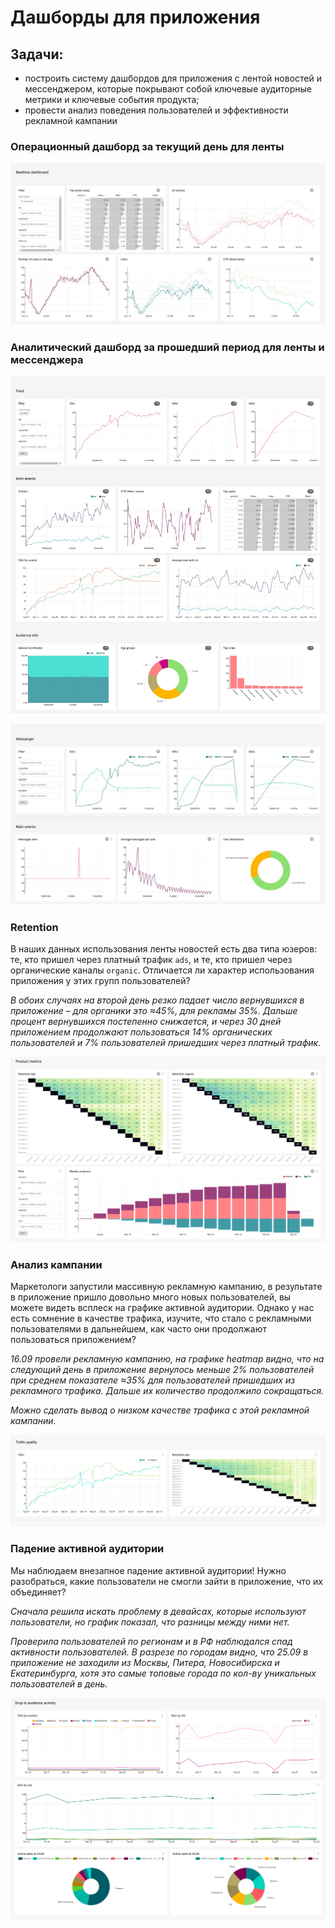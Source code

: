 # Дашборды для приложения

## Задачи:
- построить систему дашбордов для приложения с лентой новостей и мессенджером, которые покрывают собой ключевые аудиторные метрики и ключевые события продукта;
- провести анализ поведения пользователей и эффективности рекламной кампании

### Операционный дашборд за текущий день для ленты
![Операционный дашборд за текущий день для ленты](https://github.com/karinatom/dashboards/blob/main/app_analysis/feed_realtime.jpg)

### Аналитический дашборд за прошедший период для ленты и мессенджера
![Аналитический дашборд за прошедший период для ленты и мессенджера](https://github.com/karinatom/dashboards/blob/main/app_analysis/feed_main.jpg)

![messenger](https://github.com/karinatom/dashboards/blob/main/app_analysis/messenger.jpg)

### Retention

В наших данных использования ленты новостей есть два типа юзеров: те, кто пришел через платный трафик `ads`, и те, кто пришел через органические каналы `organic`. Отличается ли характер использования приложения у этих групп пользователей?

*В обоих случаях на второй день резко падает число вернувшихся в приложение – для органики это ≈45%, для рекламы 35%. Дальше процент вернувшихся постепенно снижается, и через 30 дней приложением продолжают пользоваться 14% органических пользователей и 7% пользователей пришедших через платный трафик.*

![Retention](https://github.com/karinatom/dashboards/blob/main/app_analysis/retention.png)

### Анализ кампании

Маркетологи запустили массивную рекламную кампанию, в результате в приложение пришло довольно много новых пользователей, вы можете видеть всплеск на графике активной аудитории.
Однако у нас есть сомнение в качестве трафика, изучите, что стало с рекламными пользователями в дальнейшем, как часто они продолжают пользоваться приложением?    

*16.09 провели рекламную кампанию, на графике heatmap  видно, что на следующий день в приложение вернулось меньше 2% пользователей при среднем показателе ≈35% для пользователей пришедших из рекламного трафика. Дальше их количество продолжило сокращаться.*

*Можно сделать вывод о низком качестве трафика с этой рекламной кампании.*

![Анализ кампании](https://github.com/karinatom/dashboards/blob/main/app_analysis/campain_analysis.png)

### Падение активной аудитории

Мы наблюдаем внезапное падение активной аудитории! Нужно разобраться, какие пользователи не смогли зайти в приложение, что их объединяет?  

*Сначала решила искать проблему в девайсах, которые используют пользователи, но график показал, что разницы между ними нет.*

*Проверила пользователей по регионам и в РФ наблюдался спад активности пользователей. В разрезе по городам видно, что 25.09 в приложение не заходили из Москвы, Питера, Новосибирска и Екатеринбурга, хотя это самые топовые города по кол-ву уникальных пользователей в день.*

![Падение активной аудитории](https://github.com/karinatom/dashboards/blob/main/app_analysis/drop.png)